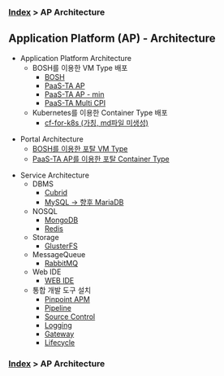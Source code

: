 ### [Index](https://github.com/okpc579/paasta-guide-new/blob/main/README.md) > AP Architecture

## Application Platform (AP) - Architecture
- Application Platform Architecture  
  - BOSH를 이용한 VM Type 배포
    - [BOSH](./application_platform/bosh.md)  
    - [PaaS-TA AP](./application_platform/paasta_ap.md)  
    - [PaaS-TA AP - min](./application_platform/paasta_ap_min.md)  
    - [PaaS-TA Multi CPI](./application_platform/paasta_multi_cpi.md)  
  - Kubernetes를 이용한 Container Type 배포
    - [cf-for-k8s (가칭, md파일 미생성)](./core/README.md)  

+ Portal Architecture
  + [BOSH를 이용한 포탈 VM Type](./portal/vm_type.md)   
  + [PaaS-TA AP를 이용한 포탈 Container Type](./portal/container_type.md)   

- Service Architecture
  - DBMS
    - [Cubrid](./service/cubrid.md)
    - [MySQL -> 향후 MariaDB](./service/mysql.md)
  - NOSQL
    - [MongoDB](./service/mongodb.md)
    - [Redis](./service/redis.md)
  - Storage
    - [GlusterFS](./service/glusterfs.md)
  - MessageQueue 
    - [RabbitMQ](./service/rabbitmq.md)
  - Web IDE
    - [WEB IDE](./service/webide.md)
  - 통합 개발 도구 설치
    - [Pinpoint APM](./service/pinpoint.md)
    - [Pipeline](./service/pipeline.md)
    - [Source Control](./service/source_control.md)
    - [Logging](./service/logging.md)
    - [Gateway](./service/gateway.md)
    - [Lifecycle](./service/lifecycle.md)

### [Index](https://github.com/okpc579/paasta-guide-new/blob/main/README.md) > AP Architecture
